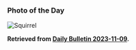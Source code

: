 ### Photo of the Day

![Squirrel](https://albertttan.github.io/daily-bulletin/files/squirrel.jpg)

**Retrieved from [Daily Bulletin 2023-11-09](https://albertttan.github.io/daily-bulletin/2023-11-09.html).**